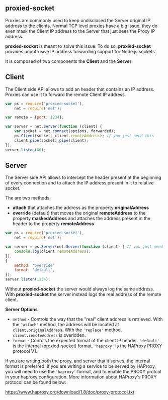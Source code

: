 proxied-socket
---

Proxies are commonly used to keep undisclosed the Server original IP address to the clients.
Normal TCP level proxies have a big issue, they do even mask the Client IP address to the Server that just sees the Proxy IP address.

__proxied-socket__ is meant to solve this issue.
To do so, __proxied-socket__ provides unobtrusive IP address forwarding support for Node.js sockets.


It is composed of two components the __Client__ and the __Server__.

Client
---
The Client side API allows to add an header that contains an IP address.
Proxies can use it to forward the remote Client IP address.

```js
var ps = require('proxied-socket'),
    net = require('net');

var remote = {port: 1234};

var server = net.Server(function (client) {
    var socket = net.connect(options, forwarded);
    ps.Client(socket, client.remoteAddress); // you just need this
    client.pipe(socket).pipe(client);
});
server.listen(80);

```

Server
---
The Server side API allows to intercept the header present at the beginning of every connection and to attach the IP address present in it to relative socket.

The are two methods:

 - __attach__ that attaches the address as the property __originalAddress__
 - __override__ (default) that moves the original __remoteAddress__ to the property __maskedAddress__ and attaches the address present in the header to the property __remoteAddress__

```js
var ps = require('proxied-socket'),
    net = require('net');

var server = ps.Server(net.Server(function (client) { // you just need to wrap your server
    console.log(client.remoteAddress);
}),
{
    method: 'override'
    format: 'default',
});
server.listen(1234);

```

Without __proxied-socket__ the server would always log the same address.
With __proxied-socket__ the server instead logs the real address of the remote client.


**Server Options**

 - `method` - Controls the way that the "real" client address is retrieved.
   With the `"attach"` method, the address will be located at `client.originalAddress`.
   With the `'replace'` method, `client.remoteAddress` is overidden.
 - `format` - Conrols the expected format of the client IP header. `'default'`
   is the internal (proxied-socket) format, `'haproxy'` is the HAProxy PROXY
   protocol V1.

If you are writing both the proxy, and server that it serves, the internal
format is preferred. If you are writing a service to be served by HAProxy,
you will need to use the `'haproxy'` format, and to enable the PROXY protcol
in your haproxy configuration. More information about HAProxy's PROXY protocol
can be found below:

https://www.haproxy.org/download/1.8/doc/proxy-protocol.txt
